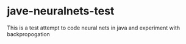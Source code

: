 # jave-neuralnets-test
This is a test attempt to code neural nets in java and experiment with backpropogation
